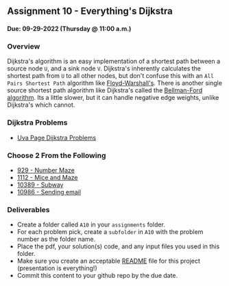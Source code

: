 ## Assignment 10 - Everything's Dijkstra
#### Due: 09-29-2022 (Thursday @ 11:00 a.m.)

### Overview


Dijkstra's algorithm is an easy implementation of a shortest path between a source node `U`, and a sink node `V`. Dijkstra's inherently calculates the shortest path from `U` to all other nodes, but don't confuse this with an `All Pairs Shortest Path` algorithm like [Floyd-Warshall's](https://en.wikipedia.org/wiki/Floyd%E2%80%93Warshall_algorithm). There is another single source shortest path algorithm like Dijkstra's called the [Bellman-Ford algorithm](https://en.wikipedia.org/wiki/Bellman%E2%80%93Ford_algorithm). Its a little slower, but it can handle negative edge weights, unlike Dijkstra's which cannot.

### Dijkstra Problems

- [Uva Page Dijkstra Problems](https://onlinejudge.org/index.php?option=com_onlinejudge&Itemid=8&category=678)

### Choose 2 From the Following

- [929 - Number Maze](https://onlinejudge.org/external/9/929.pdf)	
- [1112 - Mice and Maze](https://onlinejudge.org/external/111/1112.pdf)
- [10389 - Subway](https://onlinejudge.org/external/103/10389.pdf)
- [10986 - Sending email](https://onlinejudge.org/external/109/10986.pdf)

### Deliverables

- Create a folder called `A10` in your `assignments` folder.
- For each problem pick, create a `subfolder` in `A10` with the problem number as the folder name.
- Place the pdf, your solution(s) code, and any input files you used in this folder.
- Make sure you create an acceptable [README](../../Resources/03-Readmees/README.md) file for this project (presentation is everything!)
- Commit this content to your github repo by the due date.